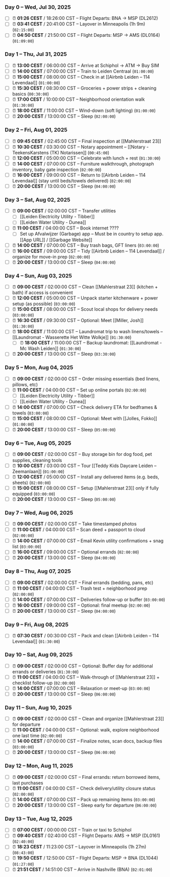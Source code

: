 ### Day 0 – Wed, Jul 30, 2025
- [ ] ⏰ **01:26 CEST** / 18:26:00 CST – Flight Departs: BNA → MSP (DL2612)
- [ ] ⏰ **03:41 CEST** / 20:41:00 CST – Layover in Minneapolis (1h 9m) (`02:15:00`)
- [ ] ⏰ **04:50 CEST** / 21:50:00 CST – Flight Departs: MSP → AMS (DL0164) (`01:09:00`)

### Day 1 – Thu, Jul 31, 2025
- [ ] ⏰ **13:00 CEST** / 06:00:00 CST – Arrive at Schiphol → ATM → Buy SIM
- [ ] ⏰ **14:00 CEST** / 07:00:00 CST – Train to Leiden Centraal (`01:00:00`)
- [ ] ⏰ **15:00 CEST** / 08:00:00 CST – Check in at [[Airbnb Leiden – 114 Levendaal]] (`01:00:00`)
- [ ] ⏰ **15:30 CEST** / 08:30:00 CST – Groceries + power strips + cleaning basics (`00:30:00`)
- [ ] ⏰ **17:00 CEST** / 10:00:00 CST – Neighborhood orientation walk (`01:30:00`)
- [ ] ⏰ **18:00 CEST** / 11:00:00 CST – Wind-down (soft lighting) (`01:00:00`)
- [ ] ⏰ **20:00 CEST** / 13:00:00 CST – Sleep (`02:00:00`)

### Day 2 – Fri, Aug 01, 2025
- [ ] ⏰ **09:45 CEST** / 02:45:00 CST – Final inspection at [[Mahlerstraat 23]]
- [ ] ⏰ **10:30 CEST** / 03:30:00 CST – Notary appointment – [[Notary - TeekensKarstens (TK) Notarissen]] (`00:45:00`)
- [ ] ⏰ **12:00 CEST** / 05:00:00 CST – Celebrate with lunch + rest (`01:30:00`)
- [ ] ⏰ **14:00 CEST** / 07:00:00 CST – Furniture walkthrough, photograph inventory, baby gate inspection (`02:00:00`)
- [ ] ⏰ **16:00 CEST** / 09:00:00 CST – Return to [[Airbnb Leiden – 114 Levendaal]] (stay until beds/towels delivered) (`02:00:00`)
- [ ] ⏰ **20:00 CEST** / 13:00:00 CST – Sleep (`04:00:00`)

### Day 3 – Sat, Aug 02, 2025
- [ ] ⏰ **09:00 CEST** / 02:00:00 CST – Transfer utilities  
  - [ ] [[Leiden Electricity Utility - Tibber]]  
  - [ ] [[Leiden Water Utility - Dunea]]
- [ ] ⏰ **11:00 CEST** / 04:00:00 CST – Book internet ????  
  - [ ] Set up Afvalwijzer (Garbage) app – Must be in country to setup app. [[App URL]] / [[Garbage Website]]
- [ ] ⏰ **14:00 CEST** / 07:00:00 CST – Buy trash bags, GFT liners (`03:00:00`)
- [ ] ⏰ **16:00 CEST** / 09:00:00 CST – Tidy [[Airbnb Leiden – 114 Levendaal]] / organize for move-in prep (`02:00:00`)
- [ ] ⏰ **20:00 CEST** / 13:00:00 CST – Sleep (`04:00:00`)

### Day 4 – Sun, Aug 03, 2025
- [ ] ⏰ **09:00 CEST** / 02:00:00 CST – Clean [[Mahlerstraat 23]] (kitchen + bath) if access is convenient
- [ ] ⏰ **12:00 CEST** / 05:00:00 CST – Unpack starter kitchenware + power setup (as possible) (`03:00:00`)
- [ ] ⏰ **15:00 CEST** / 08:00:00 CST – Scout local shops for delivery needs (`03:00:00`)
- [ ] ⏰ **16:30 CEST** / 09:30:00 CST – Optional: Meet [[Miller, Josh]] (`01:30:00`)
- [ ] ⏰ **18:00 CEST** / 11:00:00 CST – Laundromat trip to wash linens/towels – [[Laundromat - Wasserette Het Witte Wolkje]] (`01:30:00`)
	- [ ] ⏰ **18:00 CEST** / 11:00:00 CST – Backup laundromat: [[Laundromat - Mc Wash Leiden]] (`01:30:00`)
- [ ] ⏰ **20:00 CEST** / 13:00:00 CST – Sleep (`03:30:00`)

### Day 5 – Mon, Aug 04, 2025
- [ ] ⏰ **09:00 CEST** / 02:00:00 CST – Order missing essentials (bed linens, pillows, etc)
- [ ] ⏰ **11:00 CEST** / 04:00:00 CST – Set up online portals (`02:00:00`) 
	- [ ] [[Leiden Electricity Utility - Tibber]] 
	- [ ] [[Leiden Water Utility - Dunea]] 
- [ ] ⏰ **14:00 CEST** / 07:00:00 CST – Check delivery ETA for bedframes & towels (`03:00:00`)
- [ ] ⏰ **15:00 CEST** / 08:00:00 CST – Optional: Meet with [[Jolles, Fokko]] (`01:00:00`)
- [ ] ⏰ **20:00 CEST** / 13:00:00 CST – Sleep (`05:00:00`)

### Day 6 – Tue, Aug 05, 2025
- [ ] ⏰ **09:00 CEST** / 02:00:00 CST – Buy storage bin for dog food, pet supplies, cleaning tools
- [ ] ⏰ **10:00 CEST** / 03:00:00 CST – Tour [[Teddy Kids Daycare Leiden – Zeemanlaan]] (`01:00:00`)
- [ ] ⏰ **12:00 CEST** / 05:00:00 CST – Install any delivered items (e.g. beds, sheets) (`02:00:00`)
- [ ] ⏰ **15:00 CEST** / 08:00:00 CST – Setup [[Mahlerstraat 23]] only if fully equipped (`03:00:00`)
- [ ] ⏰ **20:00 CEST** / 13:00:00 CST – Sleep (`05:00:00`)

### Day 7 – Wed, Aug 06, 2025
- [ ] ⏰ **09:00 CEST** / 02:00:00 CST – Take timestamped photos
- [ ] ⏰ **11:00 CEST** / 04:00:00 CST – Scan deed + passport to cloud (`02:00:00`)
- [ ] ⏰ **14:00 CEST** / 07:00:00 CST – Email Kevin utility confirmations + snag list (`03:00:00`)
- [ ] ⏰ **16:00 CEST** / 09:00:00 CST – Optional errands (`02:00:00`)
- [ ] ⏰ **20:00 CEST** / 13:00:00 CST – Sleep (`04:00:00`)

### Day 8 – Thu, Aug 07, 2025
- [ ] ⏰ **09:00 CEST** / 02:00:00 CST – Final errands (bedding, pans, etc)
- [ ] ⏰ **11:00 CEST** / 04:00:00 CST – Trash test + neighborhood prep (`02:00:00`)
- [ ] ⏰ **14:00 CEST** / 07:00:00 CST – Deliveries follow-up or buffer (`03:00:00`)
- [ ] ⏰ **16:00 CEST** / 09:00:00 CST – Optional: final meetup (`02:00:00`)
- [ ] ⏰ **20:00 CEST** / 13:00:00 CST – Sleep (`04:00:00`)

### Day 9 – Fri, Aug 08, 2025
- [ ] ⏰ **07:30 CEST** / 00:30:00 CST – Pack and clean [[Airbnb Leiden – 114 Levendaal]] (`01:30:00`)

### Day 10 – Sat, Aug 09, 2025
- [ ] ⏰ **09:00 CEST** / 02:00:00 CST – Optional: Buffer day for additional errands or deliveries (`01:30:00`)
- [ ] ⏰ **11:00 CEST** / 04:00:00 CST – Walk-through of [[Mahlerstraat 23]] + checklist follow-up (`02:00:00`)
- [ ] ⏰ **14:00 CEST** / 07:00:00 CST – Relaxation or meet-up (`03:00:00`)
- [ ] ⏰ **20:00 CEST** / 13:00:00 CST – Sleep (`06:00:00`)

### Day 11 – Sun, Aug 10, 2025
- [ ] ⏰ **09:00 CEST** / 02:00:00 CST – Clean and organize [[Mahlerstraat 23]] for departure
- [ ] ⏰ **11:00 CEST** / 04:00:00 CST – Optional: walk, explore neighborhood one last time (`02:00:00`)
- [ ] ⏰ **14:00 CEST** / 07:00:00 CST – Finalize notes, scan docs, backup files (`03:00:00`)
- [ ] ⏰ **20:00 CEST** / 13:00:00 CST – Sleep (`06:00:00`)

### Day 12 – Mon, Aug 11, 2025
- [ ] ⏰ **09:00 CEST** / 02:00:00 CST – Final errands: return borrowed items, last purchases
- [ ] ⏰ **11:00 CEST** / 04:00:00 CST – Check delivery/utility closure status (`02:00:00`)
- [ ] ⏰ **14:00 CEST** / 07:00:00 CST – Pack up remaining items (`03:00:00`)
- [ ] ⏰ **20:00 CEST** / 13:00:00 CST – Sleep early for departure (`06:00:00`)

### Day 13 – Tue, Aug 12, 2025
- [ ] ⏰ **07:00 CEST** / 00:00:00 CST – Train or taxi to Schiphol
- [ ] ⏰ **09:40 CEST** / 02:40:00 CST – Flight Departs: AMS → MSP (DL0161) (`02:40:00`)
- [ ] ⏰ **18:23 CEST** / 11:23:00 CST – Layover in Minneapolis (1h 27m) (`08:43:00`)
- [ ] ⏰ **19:50 CEST** / 12:50:00 CST – Flight Departs: MSP → BNA (DL1044) (`01:27:00`)
- [ ] ⏰ **21:51 CEST** / 14:51:00 CST – Arrive in Nashville (BNA) (`02:01:00`)

